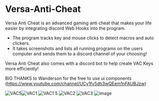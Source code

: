 # Versa-Anti-Cheat
Versa Anti Cheat is an advanced gaming anti cheat that makes your life easier by integrating discord Web Hooks into the program. 
   - The program tracks key and mouse clicks to detect macros and auto clickers. 
   - It takes screenshots and lists all running programs on the users computer and sends them to a discord channel of your choosing!
   
Versa Anti Cheat also comes with a discord bot to help create VAC Keys more efficiently!

BIG THANKS to Wanderson for the free to use ui components (https://www.youtube.com/channel/UCy1fv5dh3wQEem1nFAUBJzw)

![VAC5](https://user-images.githubusercontent.com/75189508/121789350-4274f100-cba3-11eb-8692-080de3d57df0.png)![VAC1](https://user-images.githubusercontent.com/75189508/121944647-dcae7380-cd20-11eb-952e-2584438fc987.png)
![VAC1 5](https://user-images.githubusercontent.com/75189508/121944649-dd470a00-cd20-11eb-9a62-72fc17fc2800.png)
![VAC2](https://user-images.githubusercontent.com/75189508/121789352-430d8780-cba3-11eb-8964-aaa8a6fbaccd.png)
![VAC3](https://user-images.githubusercontent.com/75189508/121789353-430d8780-cba3-11eb-83a6-cb1230daef59.png)
![image](https://user-images.githubusercontent.com/75189508/132435562-8e2726cc-7041-4632-9cdb-1002886757dd.png)
